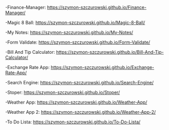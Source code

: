 -Finance-Manager: https://szymon-szczurowski.github.io/Finance-Manager/

-Magic 8 Ball: https://szymon-szczurowski.github.io/Magic-8-Ball/

-My Notes: https://szymon-szczurowski.github.io/My-Notes/

-Form Validate: https://szymon-szczurowski.github.io/Form-Validate/

-Bill And Tip Calculator: https://szymon-szczurowski.github.io/Bill-And-Tip-Calculator/

-Exchange Rate App: https://szymon-szczurowski.github.io/Exchange-Rate-App/

-Search Engine: https://szymon-szczurowski.github.io/Search-Engine/

-Stoper: https://szymon-szczurowski.github.io/Stoper/

-Weather App: https://szymon-szczurowski.github.io/Weather-App/

-Weather App 2: https://szymon-szczurowski.github.io/Weather-App-2/

-To Do Lista: https://szymon-szczurowski.github.io/To-Do-Lista/
